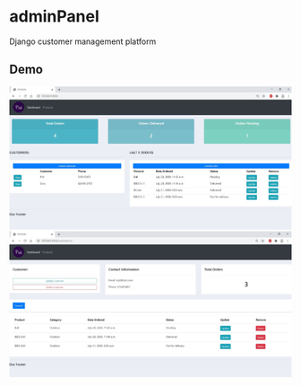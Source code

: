 # adminPanel
Django customer management platform



## Demo

![A dmeo of the project](./demo1.jpg)
![A dmeo of the project](./demo2.jpg)
